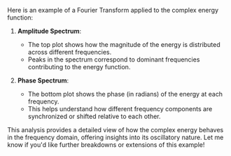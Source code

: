 Here is an example of a Fourier Transform applied to the complex energy function:

1. **Amplitude Spectrum**:
   - The top plot shows how the magnitude of the energy is distributed across different frequencies.
   - Peaks in the spectrum correspond to dominant frequencies contributing to the energy function.

2. **Phase Spectrum**:
   - The bottom plot shows the phase (in radians) of the energy at each frequency.
   - This helps understand how different frequency components are synchronized or shifted relative to each other.

This analysis provides a detailed view of how the complex energy behaves in the frequency domain, offering insights into its oscillatory nature. Let me know if you'd like further breakdowns or extensions of this example!
